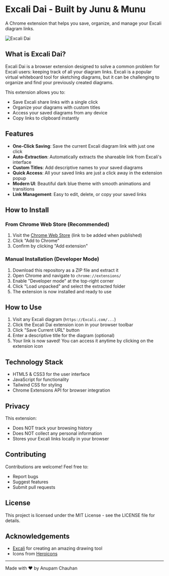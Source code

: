 # Excali Dai - Built by Junu & Munu

A Chrome extension that helps you save, organize, and manage your Excali diagram links.

![Excali Dai](https://o4bhbwtqxi.ufs.sh/f/E0yf0gxDu0WY9Z1JCWh5MuSDG9iKjUPtsVQLqhBIAbwFdNfv)

## What is Excali Dai?

Excali Dai is a browser extension designed to solve a common problem for Excali users: keeping track of all your diagram links. Excali is a popular virtual whiteboard tool for sketching diagrams, but it can be challenging to organize and find your previously created diagrams.

This extension allows you to:

- Save Excali share links with a single click
- Organize your diagrams with custom titles
- Access your saved diagrams from any device
- Copy links to clipboard instantly

## Features

- **One-Click Saving**: Save the current Excali diagram link with just one click
- **Auto-Extraction**: Automatically extracts the shareable link from Excali's interface
- **Custom Titles**: Add descriptive names to your saved diagrams
- **Quick Access**: All your saved links are just a click away in the extension popup
- **Modern UI**: Beautiful dark blue theme with smooth animations and transitions
- **Link Management**: Easy to edit, delete, or copy your saved links

## How to Install

### From Chrome Web Store (Recommended)

1. Visit the [Chrome Web Store](https://chrome.google.com/webstore/) (link to be added when published)
2. Click "Add to Chrome"
3. Confirm by clicking "Add extension"

### Manual Installation (Developer Mode)

1. Download this repository as a ZIP file and extract it
2. Open Chrome and navigate to `chrome://extensions/`
3. Enable "Developer mode" at the top-right corner
4. Click "Load unpacked" and select the extracted folder
5. The extension is now installed and ready to use

## How to Use

1. Visit any Excali diagram (`https://Excali.com/...`)
2. Click the Excali Dai extension icon in your browser toolbar
3. Click "Save Current URL" button
4. Enter a descriptive title for the diagram (optional)
5. Your link is now saved! You can access it anytime by clicking on the extension icon

## Technology Stack

- HTML5 & CSS3 for the user interface
- JavaScript for functionality
- Tailwind CSS for styling
- Chrome Extensions API for browser integration

## Privacy

This extension:

- Does NOT track your browsing history
- Does NOT collect any personal information
- Stores your Excali links locally in your browser

## Contributing

Contributions are welcome! Feel free to:

- Report bugs
- Suggest features
- Submit pull requests

## License

This project is licensed under the MIT License - see the LICENSE file for details.

## Acknowledgements

- [Excali](https://Excali.com/) for creating an amazing drawing tool
- Icons from [Heroicons](https://heroicons.com/)

---

Made with ❤️ by Anupam Chauhan
